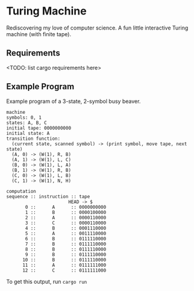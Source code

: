 # Turing Machine

Rediscovering my love of computer science.
A fun little interactive Turing machine (with finite tape).

## Requirements

<TODO: list cargo requirements here>

## Example Program

Example program of a 3-state, 2-symbol busy beaver.

```
machine
symbols: 0, 1
states: A, B, C
initial tape: 0000000000
initial state: A
transition function:
  (current state, scanned symbol) -> (print symbol, move tape, next state)
  (A, 0) -> (W(1), R, B)
  (A, 1) -> (W(1), L, C)
  (B, 0) -> (W(1), L, A)
  (B, 1) -> (W(1), R, B)
  (C, 0) -> (W(1), L, B)
  (C, 1) -> (W(1), N, H)

computation
sequence :: instruction :: tape
                       HEAD -> $
       0 ::      A      :: 0000000000
       1 ::      B      :: 0000100000
       2 ::      A      :: 0000110000
       3 ::      C      :: 0000110000
       4 ::      B      :: 0001110000
       5 ::      A      :: 0011110000
       6 ::      B      :: 0111110000
       7 ::      B      :: 0111110000
       8 ::      B      :: 0111110000
       9 ::      B      :: 0111110000
      10 ::      B      :: 0111110000
      11 ::      A      :: 0111111000
      12 ::      C      :: 0111111000
```

To get this output, run `cargo run`
